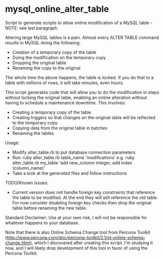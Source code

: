 mysql_online_alter_table
========================

Script to generate scripts to allow online modification of a MySQL table - NOTE: see last paragraph.

Altering large MySQL tables is a pain.  Almost every ALTER TABLE command results in MySQL doing the following:
* Creation of a temporary copy of the table
* Doing the modification on the temporary copy
* Dropping the original table
* Renaming the copy to the original

The whole time the above happens, the table is locked.  If you do that to a table with millions of rows, it will take minutes, even hours.

This script generates code that will allow you to do the modification in steps without locking the original table, enabling an online alteration without having to schedule a maintenance downtime.  This involves: 
* Creating a temporary copy of the table
* Creating triggers so that changes on the original table will be reflected to the temporary copy
* Copying data from the original table in batches
* Renaming the tables

Usage:
- Modify alter_table.rb to put database connection parameters
- Run: ruby alter_table.rb table_name 'modifications' e.g. ruby alter_table.rb my_table 'add new_column integer, add index (column_name)'
- Take a look at the generated files and follow instructions

TODO/Known Issues:
* Current version does not handle foreign key constraints that reference the table to be modified.  At the end they will still reference the old table.  For now consider disabling foreign key checks then drop the original table before renaming the new table.

Standard Disclaimer: Use at your own risk, I will not be responsible for whatever happens to your database.

Note that there is also Online Schema Change tool from Percona Toolkit (http://www.percona.com/doc/percona-toolkit/2.1/pt-online-schema-change.html), which I discovered after creating this script.  I'm studying it now, and I will likely drop development of this tool in favor of using the Percona Toolkit.
